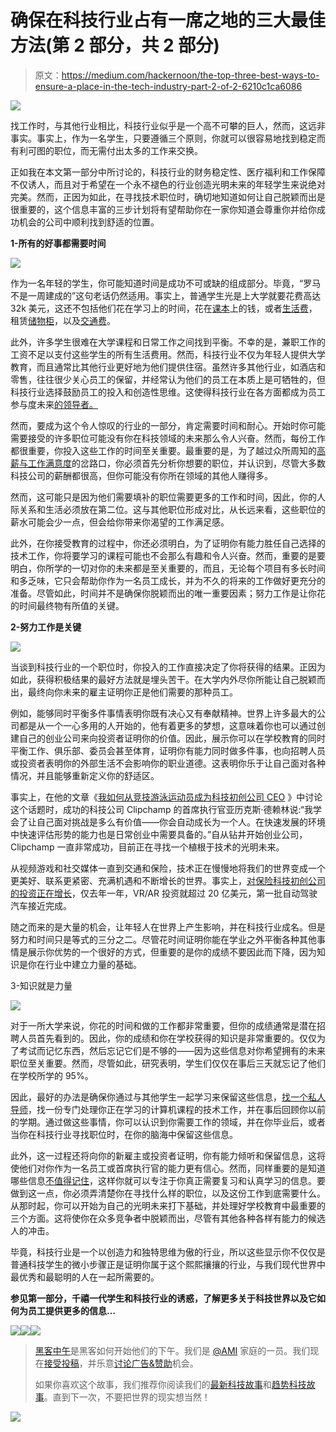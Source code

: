 # 确保在科技行业占有一席之地的三大最佳方法(第 2 部分，共 2 部分)

> 原文：<https://medium.com/hackernoon/the-top-three-best-ways-to-ensure-a-place-in-the-tech-industry-part-2-of-2-6210c1ca6086>

![](img/72b5610d4cec06fd4f94dc6dcb3d3491.png)

找工作时，与其他行业相比，科技行业似乎是一个高不可攀的巨人，然而，这远非事实。事实上，作为一名学生，只要遵循三个原则，你就可以很容易地找到稳定而有利可图的职位，而无需付出太多的工作来交换。

正如我在本文第一部分中所讨论的，科技行业的财务稳定性、医疗福利和工作保障不仅诱人，而且对于希望在一个永不褪色的行业创造光明未来的年轻学生来说绝对完美。然而，正因为如此，在寻找技术职位时，确切地知道如何让自己脱颖而出是很重要的，这个信息丰富的三步计划将有望帮助你在一家你知道会尊重你并给你成功机会的公司中顺利找到舒适的位置。

**1-所有的好事都需要时间**

![](img/5094620fda66a56ea6bb2e6dbf11a1b4.png)

作为一名年轻的学生，你可能知道时间是成功不可或缺的组成部分。毕竟，“罗马不是一周建成的”这句老话仍然适用。事实上，普通学生光是上大学就要花费高达 32k 美元，这还不包括他们花在学习上的时间，花在[课本](http://www.huffingtonpost.com/2013/01/04/college-textbook-prices-increase_n_2409153.html)上的钱，或者[生活费](https://www.usnews.com/education/best-colleges/paying-for-college/articles/2016-07-05/estimate-living-expenses-to-determine-college-affordability)，租赁[储物柜](http://www.schoollockers.com/)，以及[交通费](http://healthland.time.com/2012/11/16/the-13-hidden-college-expenses/)。

此外，许多学生很难在大学课程和日常工作之间找到平衡。不幸的是，兼职工作的工资不足以支付这些学生的所有生活费用。然而，科技行业不仅为年轻人提供大学教育，而且通常比其他行业更好地为他们提供住宿。虽然许多其他行业，如酒店和零售，往往很少关心员工的保留，并经常认为他们的员工在本质上是可牺牲的，但科技行业选择鼓励员工的投入和创造性思维。这使得科技行业在各方面都成为员工参与度未来[的领导者。](https://www.fourwindsinteractive.com/blog/post/the-future-of-employee-engagement)

然而，要成为这个令人惊叹的行业的一部分，肯定需要时间和耐心。开始时你可能需要接受的许多职位可能没有你在科技领域的未来那么令人兴奋。然而，每份工作都很重要，你投入这些工作的时间至关重要。最重要的是，为了越过众所周知的[高薪与工作满意度](https://www.fiscaltiger.com/big-money-versus-job-satisfaction/)的岔路口，你必须首先分析你想要的职位，并认识到，尽管大多数科技公司的薪酬都很高，但你可能没有你所在领域的其他人赚得多。

然而，这可能只是因为他们需要填补的职位需要更多的工作和时间，因此，你的人际关系和生活必须放在第二位。这与其他职位形成对比，从长远来看，这些职位的薪水可能会少一点，但会给你带来你渴望的工作满足感。

此外，在你接受教育的过程中，你还必须明白，为了证明你有能力胜任自己选择的技术工作，你将要学习的课程可能也不会那么有趣和令人兴奋。然而，重要的是要明白，你所学的一切对你的未来都是至关重要的，而且，无论每个项目有多长时间和多乏味，它只会帮助你作为一名员工成长，并为不久的将来的工作做好更充分的准备。尽管如此，时间并不是确保你脱颖而出的唯一重要因素；努力工作是让你花的时间最终物有所值的关键。

**2-努力工作是关键**

![](img/c60b80e9ef0f32cae0f3a142b675a6e7.png)

当谈到科技行业的一个职位时，你投入的工作直接决定了你将获得的结果。正因为如此，获得积极结果的最好方法就是埋头苦干。在大学内外尽你所能让自己脱颖而出，最终向你未来的雇主证明你正是他们需要的那种员工。

例如，能够同时平衡多件事情表明你既有决心又有奉献精神。世界上许多最大的公司都是从一个一心多用的人开始的，他有着更多的梦想，这意味着你也可以通过创建自己的创业公司来向投资者证明你的价值。因此，展示你可以在学校教育的同时平衡工作、俱乐部、委员会甚至体育，证明你有能力同时做多件事，也向招聘人员或投资者表明你的外部生活不会影响你的职业道德。这表明你乐于让自己面对各种情况，并且能够重新定义你的舒适区。

事实上，在他的文章《[我如何从竞技游泳运动员成为科技初创公司 CEO](https://clipchamp.com/blog/2016/clipchamp-startup-founder-alex/) 》中讨论这个话题时，成功的科技公司 Clipchamp 的首席执行官亚历克斯·德赖林说:“我学会了让自己面对挑战是多么有价值——你会自动成长为一个人。在快速发展的环境中快速评估形势的能力也是日常创业中需要具备的。”自从钻井开始创业公司，Clipchamp 一直非常成功，目前正在寻找一个植根于技术的光明未来。

从视频游戏和社交媒体一直到交通和保险，技术正在慢慢地将我们的世界变成一个更美好、联系更紧密、充满机遇和不断增长的世界。事实上，[对保险科技初创公司的投资正在增长](https://insurancerevenue.com/Blog/Investments-Into-Insurance-Tech-Startups-Are-Growing)，仅去年一年，VR/AR 投资就超过 20 亿美元，第一批自动驾驶汽车接近完成。

随之而来的是大量的机会，让年轻人在世界上产生影响，并在科技行业成名。但是努力和时间只是等式的三分之二。尽管花时间证明你能在学业之外平衡各种其他事情是展示你优势的一个很好的方式，但重要的是你的成绩不要因此而下降，因为知识是你在行业中建立力量的基础。

3-知识就是力量

![](img/25f89486922df63a7e8df6b982d2a102.png)

对于一所大学来说，你花的时间和做的工作都非常重要，但你的成绩通常是潜在招聘人员首先看到的。因此，你的成绩和你在学校获得的知识是非常重要的。仅仅为了考试而记忆东西，然后忘记它们是不够的——因为这些信息对你希望拥有的未来职位至关重要。然而，尽管如此，研究表明，学生们仅仅在事后三天就忘记了他们在学校所学的 95%。

因此，最好的办法是确保你通过与其他学生一起学习来保留这些信息，[找一个私人导师](https://smiletutor.sg/find-tutor/)，找一份专门处理你正在学习的计算机课程的技术工作，并在事后回顾你以前的学期。通过做这些事情，你可以认识到你需要工作的领域，并在你毕业后，或者当你在科技行业寻找职位时，在你的脑海中保留这些信息。

此外，这一过程还将向你的新雇主或投资者证明，你有能力倾听和保留信息，这将使他们对你作为一名员工或首席执行官的能力更有信心。然而，同样重要的是知道哪些信息[不值得记住](http://www.telegraph.co.uk/news/uknews/1322534/Forget-the-school-its-the-teaching-that-counts.html)，这样你就可以专注于你真正需要复习和认真学习的信息。要做到这一点，你必须弄清楚你在寻找什么样的职位，以及这份工作到底需要什么。从那时起，你可以开始为自己的光明未来打下基础，并处理好学校教育中最重要的三个方面。这将使你在众多竞争者中脱颖而出，尽管有其他各种各样有能力的候选人的冲击。

毕竟，科技行业是一个以创造力和独特思维为傲的行业，所以这些显示你不仅仅是普通科技学生的微小步骤正是证明你属于这个熙熙攘攘的行业，与我们现代世界中最优秀和最聪明的人在一起所需要的。

**参见第一部分，千禧一代学生和科技行业的诱惑，了解更多关于科技世界以及它如何为员工提供更多的信息…**

[![](img/50ef4044ecd4e250b5d50f368b775d38.png)](http://bit.ly/HackernoonFB)[![](img/979d9a46439d5aebbdcdca574e21dc81.png)](https://goo.gl/k7XYbx)[![](img/2930ba6bd2c12218fdbbf7e02c8746ff.png)](https://goo.gl/4ofytp)

> [黑客中午](http://bit.ly/Hackernoon)是黑客如何开始他们的下午。我们是 [@AMI](http://bit.ly/atAMIatAMI) 家庭的一员。我们现在[接受投稿](http://bit.ly/hackernoonsubmission)，并乐意[讨论广告&赞助](mailto:partners@amipublications.com)机会。
> 
> 如果你喜欢这个故事，我们推荐你阅读我们的[最新科技故事](http://bit.ly/hackernoonlatestt)和[趋势科技故事](https://hackernoon.com/trending)。直到下一次，不要把世界的现实想当然！

![](img/be0ca55ba73a573dce11effb2ee80d56.png)